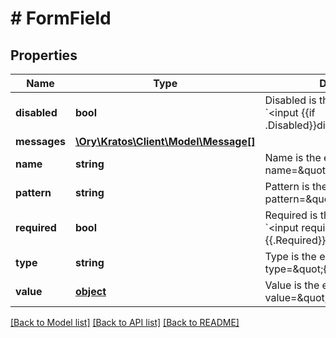 # # FormField

## Properties

Name | Type | Description | Notes
------------ | ------------- | ------------- | -------------
**disabled** | **bool** | Disabled is the equivalent of &#x60;&lt;input {{if .Disabled}}disabled{{end}}\&quot;&gt;&#x60; | [optional] 
**messages** | [**\Ory\Kratos\Client\Model\Message[]**](Message.md) |  | [optional] 
**name** | **string** | Name is the equivalent of &#x60;&lt;input name&#x3D;\&quot;{{.Name}}\&quot;&gt;&#x60; | 
**pattern** | **string** | Pattern is the equivalent of &#x60;&lt;input pattern&#x3D;\&quot;{{.Pattern}}\&quot;&gt;&#x60; | [optional] 
**required** | **bool** | Required is the equivalent of &#x60;&lt;input required&#x3D;\&quot;{{.Required}}\&quot;&gt;&#x60; | [optional] 
**type** | **string** | Type is the equivalent of &#x60;&lt;input type&#x3D;\&quot;{{.Type}}\&quot;&gt;&#x60; | 
**value** | [**object**](.md) | Value is the equivalent of &#x60;&lt;input value&#x3D;\&quot;{{.Value}}\&quot;&gt;&#x60; | [optional] 

[[Back to Model list]](../../README.md#documentation-for-models) [[Back to API list]](../../README.md#documentation-for-api-endpoints) [[Back to README]](../../README.md)


